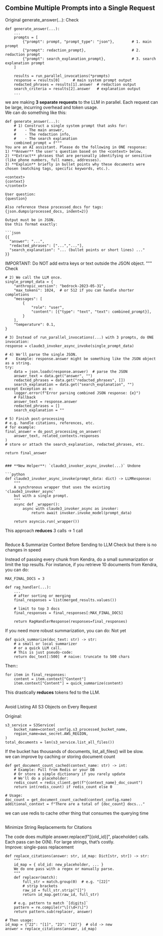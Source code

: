## **Combine Multiple Prompts into a Single Request**

Original generate_answer(...): Check

```
def generate_answer(...):
    ...
    prompts = [
        {"prompt": prompt, "prompt_type": "json"},        # 1. main prompt
        {"prompt": redaction_prompt},                     # 2. redaction prompt
        {"prompt": search_explanation_prompt},            # 3. search explanation prompt
    ]

    results = run_parallel_invocations(*prompts)
    response = results[0]      # main system prompt output
    redacted_phrases = results[1].answer  # redaction output
    search_criteria = results[2].answer   # explanation output
    ...
```

we are making **3 separate requests** to the LLM in parallel. Each request can be large, incurring overhead and token usage.  
We can do something like this:  

````
def generate_answer(...):
    # 1) Construct a single system prompt that asks for:
    #    - The main answer,
    #    - The redaction info,
    #    - The search explanation
    combined_prompt = f"""
You are an AI assistant. Please do the following in ONE response:
1) **Answer** the user's question based on the <context> below.
2) **Extract** phrases that are personally identifying or sensitive (like phone numbers, full names, addresses).
3) **Explain** briefly in bullet points why these documents were chosen (matching tags, specific keywords, etc.).

<context>
{context}
</context>

User question:
{question}

Also reference these processed_docs for tags:
{json.dumps(processed_docs, indent=2)}

Output must be in JSON. 
Use this format exactly:

```json
{{
  "answer": "...",
  "redacted_phrases": ["...","..."],
  "search_explanation": "... (bullet points or short lines) ..."
}}
````

IMPORTANT: Do NOT add extra keys or text outside the JSON object. """   Check

```
# 2) We call the LLM once.
single_prompt_data = {
    "anthropic_version": "bedrock-2023-05-31",
    "max_tokens": 1024,  # or 512 if you can handle shorter completions
    "messages": [
        {
            "role": "user",
            "content": [{"type": "text", "text": combined_prompt}],
        }
    ],
    "temperature": 0.1,
}

# 3) Instead of run_parallel_invocations(...) with 3 prompts, do ONE invocation:
response = claude3_invoker_async_invoke(single_prompt_data)

# 4) We'll parse the single JSON.
#    Example: response.answer might be something like the JSON object as a string.
try:
    data = json.loads(response.answer)  # parse the JSON
    answer_text = data.get("answer", "")
    redacted_phrases = data.get("redacted_phrases", [])
    search_explanation = data.get("search_explanation", "")
except Exception as e:
    logger.error(f"Error parsing combined JSON response: {e}")
    # Fallback
    answer_text = response.answer
    redacted_phrases = []
    search_explanation = ""

# 5) Finish post-processing
# e.g. handle citations, references, etc.
# for example:
final_answer = do_post_processing_on_answer(
    answer_text, related_contexts.responses
)
# store or attach the search_explanation, redacted_phrases, etc.

return final_answer
```

````

### **New Helper**: `claude3_invoker_async_invoke(...)` Undone
 
```python
def claude3_invoker_async_invoke(prompt_data: dict) -> LLMResponse:
    """
    A synchronous wrapper that uses the existing 'claude3_invoker_async' 
    but with a single prompt.
    """
    async def _wrapper():
        async with claude3_invoker_async as invoker:
            return await invoker.invoke_model(prompt_data)

    return asyncio.run(_wrapper())
````

This approach **reduces** 3 calls -> 1 call

##   
Reduce & Summarize Context Before Sending to LLM Check but there is no changes in speed

Instead of passing every chunk from Kendra, do a small summarization or limit the top results. For instance, if you retrieve 10 documents from Kendra, you can do:  

```
MAX_FINAL_DOCS = 3

def rag_handler(...):
    ...
    # after sorting or merging
    final_responses = list(merged_results.values())

    # limit to top 3 docs
    final_responses = final_responses[:MAX_FINAL_DOCS]

    return RagHandlerResponse(responses=final_responses)
```

If you need more robust summarization, you can do:  Not yet

```
def quick_summarize(doc_text: str) -> str:
    # a small or local summarizer
    # or a quick LLM call. 
    # This is just pseudo-code:
    return doc_text[:500]  # naive: truncate to 500 chars
```

Then::  

```
for item in final_responses:
    content = item.context["Content"]
    item.context["Content"] = quick_summarize(content)
```

This drastically **reduces** tokens fed to the LLM.

##   
Avoid Listing All S3 Objects on Every Request

Original:  

```
s3_service = S3Service(
    bucket_name=context_config.s3_processed_bucket_name,
    region_name=aws_secret.AWS_REGION,
)
total_documents = len(s3_service.list_all_files())
```

If the bucket has thousands of documents, list_all_files() will be slow.  
we can improve by caching or storing document count  

```
def get_document_count_cached(context_name: str) -> int:
    # Example: Pull from Redis or your DB
    # Or store a simple dictionary if you rarely update
    # We'll do a placeholder:
    redis_count = redis_client.get(f"{context_name}_doc_count")
    return int(redis_count) if redis_count else 0

# Usage:
doc_count = get_document_count_cached(context_config.name)
additional_context = f"There are a total of {doc_count} docs..."
```

we can use redis to cache other thing that consumes the querying time

##   
Minimize String Replacements for Citations

The code does multiple answer.replace(f"[{old_id}]", placeholder) calls. Each pass can be O(N). For large strings, that’s costly.  
Improve: single-pass replacement  

```
def replace_citations(answer: str, id_map: Dict[str, str]) -> str:
    """
    id_map = { old_id: new_placeholder, ... }
    We do one pass with a regex or manually parse.
    """
    def replacer(match):
        full_str = match.group(0)  # e.g. "[22]"
        # strip brackets
        raw_id = full_str.strip("[]")
        return id_map.get(raw_id, full_str)

    # e.g. pattern to match `[digits]`
    pattern = re.compile(r"\[(\d+)\]")
    return pattern.sub(replacer, answer)

# Then usage:
id_map = {"22": "[1]", "23": "[2]"}  # old -> new
answer = replace_citations(answer, id_map)
```